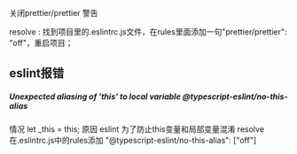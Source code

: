 关闭prettier/prettier 警告

resolve : 找到项目里的.eslintrc.js文件，在rules里面添加一句"prettier/prettier": "off"，重启项目；


## eslint报错
##### Unexpected aliasing of 'this' to local variable  @typescript-eslint/no-this-alias
情况  let _this = this;
原因  eslint 为了防止this变量和局部变量混淆
resolve 在.eslintrc.js中的rules添加 "@typescript-eslint/no-this-alias": ["off"]